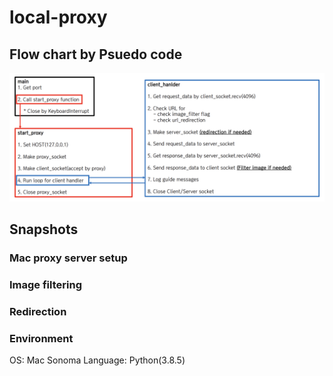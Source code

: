 # local-proxy

## Flow chart by Psuedo code
<div align="center">
  <img src="imgs/psuedo_code.png" alt="drawing" width=700"/>
</div>



## Snapshots

### Mac proxy server setup

### Image filtering

### Redirection

### Environment
OS: Mac Sonoma
Language: Python(3.8.5)